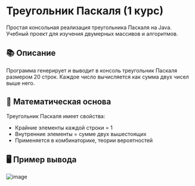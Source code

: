 # Треугольник Паскаля (1 курс)

Простая консольная реализация треугольника Паскаля на Java. Учебный проект для изучения двумерных массивов и алгоритмов.

## 📚 Описание
Программа генерирует и выводит в консоль треугольник Паскаля размером 20 строк. Каждое число вычисляется как сумма двух чисел выше него.

## 🧮 Математическая основа
Треугольник Паскаля имеет свойства:
- Крайние элементы каждой строки = 1
- Внутренние элементы = сумме двух вышестоящих
- Применяется в комбинаторике, теории вероятностей

## 🖥️ Пример вывода
![image](https://github.com/user-attachments/assets/a4d373b3-7763-4517-9b69-2cb542db14b8)

